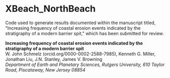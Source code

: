 # XBeach_NorthBeach

Code used to generate results documented within the manuscript titled, 
"Increasing frequency of coastal erosion events indicated by the stratigraphy of a modern barrier spit," 
which has been submitted for review.

**Increasing frequency of coastal erosion events indicated by the stratigraphy of a modern barrier spit**  
W. John Schmelz (orcid.org/0000-0002-2588-7985), Kenneth G. Miller, Jonathan Liu, J.N. Stanley, James V. Browning  
*Department of Earth and Planetary Sciences, Rutgers University, 610 Taylor Road, Piscataway, New Jersey 08854*
